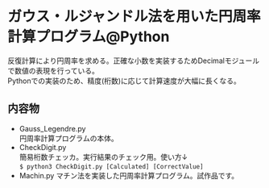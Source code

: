 # ガウス・ルジャンドル法を用いた円周率計算プログラム@Python  
反復計算により円周率を求める。正確な小数を実装するためDecimalモジュールで数値の表現を行っている。  
Pythonでの実装のため、精度(桁数)に応じて計算速度が大幅に長くなる。

## 内容物  
- Gauss_Legendre.py  
  円周率計算プログラムの本体。  
- CheckDigit.py  
  簡易桁数チェッカ。実行結果のチェック用。使い方↓  
  `$ python3 CheckDigit.py [Calculated] [CorrectValue]`  
- Machin.py
  マチン法を実装した円周率計算プログラム。試作品です。
